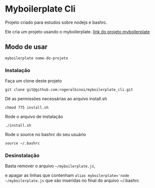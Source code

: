 # Myboilerplate Cli

Projeto criado para estudos sobre nodejs e bashrc.

Ele cria um projeto usando o myboilerplate. [link do projeto myboilerplate](https://github.com/rogeralbinoi/myboilerplate)

## Modo de usar

    myboilerplate nome-do-projeto

### Instalação

Faça um clone deste projeto

    git clone git@github.com:rogeralbinoi/myboilerplate_cli.git

Dê as permissões necessárias ao arquivo install.sh

    chmod 775 install.sh

Rode o arquivo de instalação

    ./install.sh

Rode o source no bashrc do seu usuário

    source ~/.bashrc


### Desinstalação

Basta remover o arquivo ```~/myboilerplate.js```, 

e apagar as linhas que contenham ```alias myboilerplate='node ~/myboilerplate.js``` 
que são inseridas no final do arquivo ~/.bashrc

